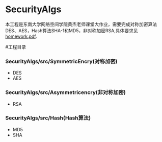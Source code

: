 # SecurityAlgs
本工程是东南大学网络空间学院黄杰老师课堂大作业，需要完成对称加密算法DES、AES，Hash算法SHA-1和MD5，非对称加密RSA,具体要求见[homework.pdf](https://github.com/deadfishlovecat/SecurityAlgs/blob/master/homework%20requirement/homework.pdf).

#工程目录
### SecurityAlgs/src/SymmetricEncry(对称加密)
- DES
- AES
### SecurityAlgs/src/Asymmetricencry(非对称加密)
- RSA
### SecurityAlgs/src/Hash(Hash算法)
- MD5
- SHA
